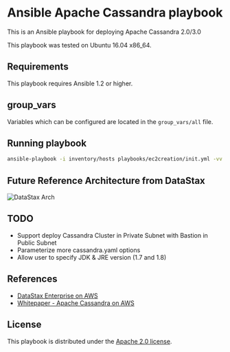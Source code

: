 # Ansible Apache Cassandra playbook

This is an Ansible playbook for deploying Apache Cassandra 2.0/3.0

This playbook was tested on Ubuntu 16.04 x86_64.

## Requirements

This playbook requires Ansible 1.2 or higher.

## group_vars

Variables which can be configured are located in the `group_vars/all` file.

## Running playbook

```bash
ansible-playbook -i inventory/hosts playbooks/ec2creation/init.yml -vv
```
## Future Reference Architecture from DataStax

![DataStax Arch](https://d0.awsstatic.com/partner-network/QuickStart/datasheets/dse-on-aws-architecture.png)

## TODO

* Support deploy Cassandra Cluster in Private Subnet with Bastion in Public Subnet
* Parameterize more cassandra.yaml options
* Allow user to specify JDK & JRE version (1.7 and 1.8)

## References

* [DataStax Enterprise on AWS](https://aws.amazon.com/cn/quickstart/architecture/datastax-enterprise/)
* [Whitepaper - Apache Cassandra on AWS](https://www.google.com/url?sa=t&rct=j&q=&esrc=s&source=web&cd=1&cad=rja&uact=8&ved=0ahUKEwj46YTqhfzUAhXDF5QKHdIxD3UQFggyMAA&url=https%3A%2F%2Fd0.awsstatic.com%2Fwhitepapers%2FCassandra_on_AWS.pdf&usg=AFQjCNFMM63do3tApNvPWog6VUsKeiXeig)

## License

This playbook is distributed under the
[Apache 2.0 license](http://www.apache.org/licenses/LICENSE-2.0.html).
